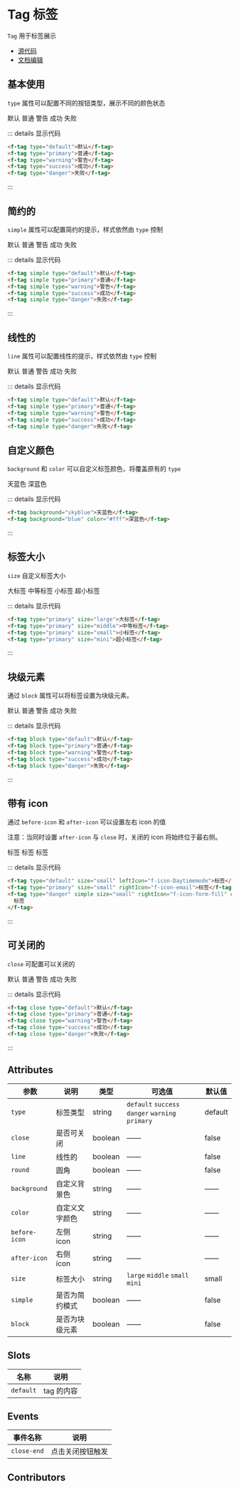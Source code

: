 # Tag 标签

`Tag` 用于标签展示

- [源代码](https://github.com/FightingDesign/fighting-design/tree/master/packages/fighting-design/tag)
- [文档编辑](https://github.com/FightingDesign/fighting-design/blob/master/docs/docs/components/tag.md)

## 基本使用

`type` 属性可以配置不同的按钮类型，展示不同的颜色状态

<f-tag type="default">默认</f-tag>
<f-tag type="primary">普通</f-tag>
<f-tag type="warning">警告</f-tag>
<f-tag type="success">成功</f-tag>
<f-tag type="danger">失败</f-tag>

::: details 显示代码

```html
<f-tag type="default">默认</f-tag>
<f-tag type="primary">普通</f-tag>
<f-tag type="warning">警告</f-tag>
<f-tag type="success">成功</f-tag>
<f-tag type="danger">失败</f-tag>
```

:::

## 简约的

`simple` 属性可以配置简约的提示，样式依然由 `type` 控制

<f-tag simple type="default">默认</f-tag>
<f-tag simple type="primary">普通</f-tag>
<f-tag simple type="warning">警告</f-tag>
<f-tag simple type="success">成功</f-tag>
<f-tag simple type="danger">失败</f-tag>

::: details 显示代码

```html
<f-tag simple type="default">默认</f-tag>
<f-tag simple type="primary">普通</f-tag>
<f-tag simple type="warning">警告</f-tag>
<f-tag simple type="success">成功</f-tag>
<f-tag simple type="danger">失败</f-tag>
```

:::

## 线性的

`line` 属性可以配置线性的提示，样式依然由 `type` 控制

<f-tag line type="default">默认</f-tag>
<f-tag line type="primary">普通</f-tag>
<f-tag line type="warning">警告</f-tag>
<f-tag line type="success">成功</f-tag>
<f-tag line type="danger">失败</f-tag>

::: details 显示代码

```html
<f-tag simple type="default">默认</f-tag>
<f-tag simple type="primary">普通</f-tag>
<f-tag simple type="warning">警告</f-tag>
<f-tag simple type="success">成功</f-tag>
<f-tag simple type="danger">失败</f-tag>
```

## 自定义颜色

`background` 和 `color` 可以自定义标签颜色，将覆盖原有的 `type`

<f-tag background="skyblue">天蓝色</f-tag>
<f-tag background="blue" color="#fff">深蓝色</f-tag>

::: details 显示代码

```html
<f-tag background="skyblue">天蓝色</f-tag>
<f-tag background="blue" color="#fff">深蓝色</f-tag>
```

:::

## 标签大小

`size` 自定义标签大小

<f-tag type="primary" size="large">大标签</f-tag>
<f-tag type="primary" size="middle">中等标签</f-tag>
<f-tag type="primary" size="small">小标签</f-tag>
<f-tag type="primary" size="mini">超小标签</f-tag>

::: details 显示代码

```html
<f-tag type="primary" size="large">大标签</f-tag>
<f-tag type="primary" size="middle">中等标签</f-tag>
<f-tag type="primary" size="small">小标签</f-tag>
<f-tag type="primary" size="mini">超小标签</f-tag>
```

:::

## 块级元素

通过 `block` 属性可以将标签设置为块级元素。

<f-tag block type="default">默认</f-tag>
<f-tag block type="primary">普通</f-tag>
<f-tag block type="warning">警告</f-tag>
<f-tag block type="success">成功</f-tag>
<f-tag block type="danger">失败</f-tag>

::: details 显示代码

```html
<f-tag block type="default">默认</f-tag>
<f-tag block type="primary">普通</f-tag>
<f-tag block type="warning">警告</f-tag>
<f-tag block type="success">成功</f-tag>
<f-tag block type="danger">失败</f-tag>
```

:::

## 带有 icon

通过 `before-icon` 和 `after-icon` 可以设置左右 icon 的值

注意：当同时设置 `after-icon` 与 `close` 时，关闭的 icon 将始终位于最右侧。

<f-tag type="default" size="small" leftIcon="f-icon-Daytimemode">标签</f-tag>
<f-tag type="primary" size="small" rightIcon="f-icon-email">标签</f-tag>
<f-tag type="danger" simple size="small" rightIcon="f-icon-form-fill" close>标签</f-tag>

::: details 显示代码

```html
<f-tag type="default" size="small" leftIcon="f-icon-Daytimemode">标签</f-tag>
<f-tag type="primary" size="small" rightIcon="f-icon-email">标签</f-tag>
<f-tag type="danger" simple size="small" rightIcon="f-icon-form-fill" closable>
  标签
</f-tag>
```

:::

## 可关闭的

`close` 可配置可以关闭的

<f-tag close type="default">默认</f-tag>
<f-tag close type="primary">普通</f-tag>
<f-tag close type="warning">警告</f-tag>
<f-tag close type="success">成功</f-tag>
<f-tag close type="danger">失败</f-tag>

::: details 显示代码

```html
<f-tag close type="default">默认</f-tag>
<f-tag close type="primary">普通</f-tag>
<f-tag close type="warning">警告</f-tag>
<f-tag close type="success">成功</f-tag>
<f-tag close type="danger">失败</f-tag>
```

:::

## Attributes

| 参数         | 说明           | 类型    | 可选值                                           | 默认值  |
| ------------ | -------------- | ------- | ------------------------------------------------ | ------- |
| `type`       | 标签类型       | string  | `default` `success` `danger` `warning` `primary` | default |
| `close`      | 是否可关闭     | boolean | ——                                               | false   |
| `line`       | 线性的         | boolean | ——                                               | false   |
| `round`      | 圆角           | boolean | ——                                               | false   |
| `background` | 自定义背景色   | string  | ——                                               | ——      |
| `color`      | 自定义文字颜色 | string  | ——                                               | ——      |
| `before-icon`  | 左侧 icon      | string  | ——                                               | ——      |
| `after-icon` | 右侧 icon      | string  | ——                                               | ——      |
| `size`       | 标签大小       | string  | `large` `middle` `small` `mini`                  | small   |
| `simple`     | 是否为简约模式 | boolean | ——                                               | false   |
| `block`      | 是否为块级元素 | boolean | ——                                               | false   |

## Slots

| 名称      | 说明       |
| --------- | ---------- |
| `default` | tag 的内容 |

## Events

| 事件名称    | 说明             |
| ----------- | ---------------- |
| `close-end` | 点击关闭按钮触发 |

## Contributors

<a href="https://github.com/Tyh2001" target="_blank">
  <f-avatar round src="https://avatars.githubusercontent.com/u/73180970?v=4" />
</a>

<a href="https://github.com/konvyi" target="_blank">
  <f-avatar round src="https://avatars.githubusercontent.com/u/44802220?v=4" />
</a>

<style scoped>
.f-tag {
  margin: 5px;
}
</style>
